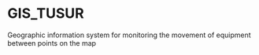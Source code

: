 # GIS_TUSUR
Geographic information system for monitoring the movement of equipment between points on the map
